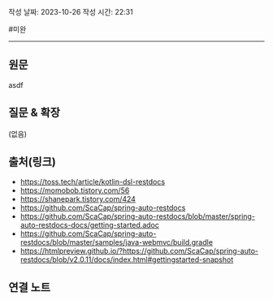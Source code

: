 작성 날짜: 2023-10-26
작성 시간: 22:31

#미완

----
## 원문

asdf

## 질문 & 확장

(없음)

## 출처(링크)
- https://toss.tech/article/kotlin-dsl-restdocs
- https://momobob.tistory.com/56
- https://shanepark.tistory.com/424
- https://github.com/ScaCap/spring-auto-restdocs
- https://github.com/ScaCap/spring-auto-restdocs/blob/master/spring-auto-restdocs-docs/getting-started.adoc
- https://github.com/ScaCap/spring-auto-restdocs/blob/master/samples/java-webmvc/build.gradle
- https://htmlpreview.github.io/?https://github.com/ScaCap/spring-auto-restdocs/blob/v2.0.11/docs/index.html#gettingstarted-snapshot
## 연결 노트










